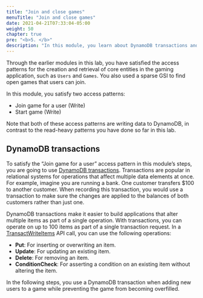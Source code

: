 ```yaml
---
title: "Join and close games"
menuTitle: "Join and close games"
date: 2021-04-21T07:33:04-05:00
weight: 50
chapter: true
pre: "<b>5. </b>"
description: "In this module, you learn about DynamoDB transactions and you use a DynamoDB transaction when adding new users to a game while preventing the game from becoming overloaded."
---
```


Through the earlier modules in this lab, you have satisfied the access patterns for the creation and retrieval of core entities in the gaming application, such as `Users` and `Games`. You also used a sparse GSI to find open games that users can join.

In this module, you satisfy two access patterns:

- Join game for a user (Write)
- Start game (Write)


Note that both of these access patterns are writing data to DynamoDB, in contrast to the read-heavy patterns you have done so far in this lab.

## DynamoDB transactions

To satisfy the “Join game for a user” access pattern in this module’s steps, you are going to use [DynamoDB transactions](https://docs.aws.amazon.com/amazondynamodb/latest/developerguide/transactions.html). Transactions are popular in relational systems for operations that affect multiple data elements at once. For example, imagine you are running a bank. One customer transfers $100 to another customer. When recording this transaction, you would use a transaction to make sure the changes are applied to the balances of both customers rather than just one.

DynamoDB transactions make it easier to build applications that alter multiple items as part of a single operation. With transactions, you can operate on up to 100 items as part of a single transaction request. In a [TransactWriteItems](https://docs.aws.amazon.com/amazondynamodb/latest/APIReference/API_TransactWriteItems.html) API call, you can use the following operations:

- **Put**: For inserting or overwriting an item.
- **Update**: For updating an existing item.
- **Delete**: For removing an item.
- **ConditionCheck**: For asserting a condition on an existing item without altering the item.


In the following steps, you use a DynamoDB transaction when adding new users to a game while preventing the game from becoming overfilled.
